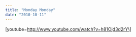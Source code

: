```yaml
---
title: "Monday Monday"
date: "2010-10-11"
---
```


\[youtube=http://www.youtube.com/watch?v=h81Ojd3d2rY\]
